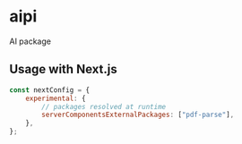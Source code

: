# aipi

AI package

## Usage with Next.js

```js
const nextConfig = {
    experimental: {
        // packages resolved at runtime
        serverComponentsExternalPackages: ["pdf-parse"],
    },
};
```
